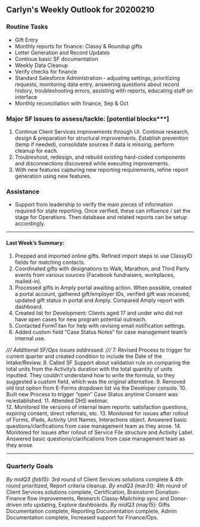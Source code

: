 ## Carlyn's Weekly Outlook for 20200210
### Routine Tasks
* Gift Entry
* Monthly reports for finance: Classy & Roundup gifts
* Letter Generation and Record Updates
* Continue basic SF documentation
* Weekly Data Cleanup
* Verify checks for finance
* Standard Salesforce Administration - adjusting settings, prioritizing requests, monitoring data entry, answering questions about record history, troubleshooting errors, assisting with reports, educating staff on interface
* Monthly reconciliation with finance, Sep & Oct

### Major SF Issues to assess/tackle: [potential blocks***]
1. Continue Client Services improvements through UI.  Continue research, design & preparation for structural improvements.  Establish prevention (temp if needed), consolidate sources if data is missing, perform cleanup for each.
2. Troubleshoot, redesign, and rebuild existing hard-coded components and disconnections discovered while executing improvements.
3. With new features capturing new reporting requirements, refine report generation using new features.

### Assistance
* Support from leadership to verify the main pieces of information required for state reporting.  Once verified, these can influence / set the stage for Operations.  Then database and related reports can be setup accordingly.

- - - -
#### Last Week’s Summary:
1. Prepped and imported online gifts.  Refined import steps to use ClassyID fields for matching contacts. 
2. Coordinated gifts with designations to Walk, Marathon, and Third Party events from various sources (Facebook fundraisers, workplaces, mailed-in).
3. Processed gifts in Amply portal awaiting action.  When possible, created a portal account, gathered gift/employer IDs, verified gift was received, updated gift status in portal and Amply.  Compared Amply report with dashboard.
4. Created list for Development: Clients aged 17 and under who did not have open cases for new program potential outreach.
5. Contacted FormTitan for help with revising email notification settings.
6. Added custom field “Case Status Notes” for case management team’s internal use.

*/// Additional SF/Ops issues addressed: ///*
7. Revised Process to trigger for current quarter and created condition to include the Date of the Intake/Review.
8. Called SF Support about validation rule on comparing the total units from the Activity’s duration with the total quantity of units inputted.  They couldn’t understand how to write the formula, so they suggested a custom field, which was the original alternative.
9. Removed old test option from E-Forms dropdown list via the Developer console.
10. Built new Process to trigger “open” Case Status anytime Consent was re/established.
11. Attended DHS webinar.  
12. Monitored lite versions of internal team reports: satisfaction questions, expiring consent, direct referrals, etc.
13. Monitored for issues after rollout of Forms, iPads, Activity Unit Names, Interactions object.  Answered basic questions/clarifications from case management team as they arose.
14. Monitored for issues after rollout of Service File structure and Activity Label.  Answered basic questions/clarifications from case management team as they arose.

- - - -
### Quarterly Goals
*By midQ3 (feb15):* 3rd round of Client Services solutions complete & 4th round prioritized, Report criteria cleanup. 
*By endQ3 (mar31):* 4th round of Client Services solutions complete, Certification, Brainstorm Donation-Finance flow improvements, Research Classy-Mailchimp sync and Donor-driven info updating, Explore dashboards.
*By midQ3 (may15):* Gifts Documentation complete, Reporting Documentation complete, Admin Documentation complete, Increased support for Finance/Ops.
